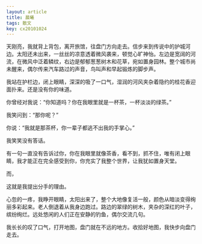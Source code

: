 ```yaml
---
layout: article
title: 晨曦
tags: 散文
key: cx20101024
---
```


天刚亮，我就背上背包，离开旅馆，往盘门方向走去。信步来到传说中的护城河边。太阳还未出来，一丝丝的凉意透着微风袭来，顿觉心旷神怡。左边是宽阔的河流，在微风中泛着鳞纹，右边是郁郁葱葱树木和花草，宛如置身园林。整个城市尚未醒来，偶尔传来汽车路过的声音，鸟叫声和早起锻炼的脚步声。

<!--more-->

我站在护栏边，闭上眼睛，深深的吸了一口气，湿润的河风夹杂着隐约的桂花香迎面扑来。还是没有你的味道。

你曾经对我说：“你知道吗？你在我眼里就是一杯茶，一杯淡淡的绿茶。”

我笑问到：“那你呢？”

你说：“我就是那茶杯，你一辈子都逃不出我的手掌心。”

我笑笑没有答话。

有一句一直没有告诉过你，你在我眼里就像茶香，看不到，抓不住，唯有闭上眼睛，我才能正在完全感受到你，你充实了我整个世界，让我犹如置身天堂。

而，

这就是我提出分手的理由。

心忽的一疼，我睁开眼睛，太阳出来了，整个大地像复活一般，颜色从暗淡变得绚丽多彩起来。老人倒退着从我身边跑过。路边的翠绿的树木，夹杂的深红的叶子，缤纷绚烂。远处悠闲的人们正在安静的钓鱼，偶尔交流几句。

我长长的叹了口气，打开地图，盘门就在不远的地方。收拾好地图，我快步向盘门走去。